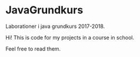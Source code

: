 # JavaGrundkurs
Laborationer i java grundkurs 2017-2018.

Hi! 
This is code for my projects in a course in school.

Feel free to read them. 
